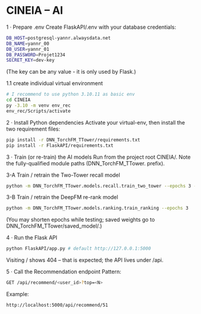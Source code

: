 # CINEIA – AI

1 · Prepare .env
Create FlaskAPI/.env with your database credentials:
```bash
DB_HOST=postgresql-yannr.alwaysdata.net
DB_NAME=yannr_00
DB_USER=yannr_01
DB_PASSWORD=Projet1234
SECRET_KEY=dev-key
```

(The key can be any value - it is only used by Flask.)

1.1 create individual virtual environment
```bash
# I recommend to use python 3.10.11 as basic env
cd CINEIA
py -3.10 -m venv env_rec
env_rec/Scripts/activate 
```

2 · Install Python dependencies
Activate your virtual-env, then install the two requirement files:
```bash
pip install -r DNN_TorchFM_TTower/requirements.txt
pip install -r FlaskAPI/requirements.txt
```
3 · Train (or re-train) the AI models
Run from the project root CINEIA/.
Note the fully-qualified module paths (DNN_TorchFM_TTower. prefix).

3-A Train / retrain the Two-Tower recall model
```bash
python -m DNN_TorchFM_TTower.models.recall.train_two_tower --epochs 3 --batch 128
```
3-B Train / retrain the DeepFM re-rank model
```bash
python -m DNN_TorchFM_TTower.models.ranking.train_ranking --epochs 3
```
(You may shorten epochs while testing; saved weights go to DNN_TorchFM_TTower/saved_model/.)

4 · Run the Flask API
```bash
python FlaskAPI/app.py # default http://127.0.0.1:5000
```
Visiting / shows 404 – that is expected; the API lives under /api.

5 · Call the Recommendation endpoint
Pattern:
```bash
GET /api/recommend/<user_id>?top=<N>
```
Example:
```bash
http://localhost:5000/api/recommend/51
```